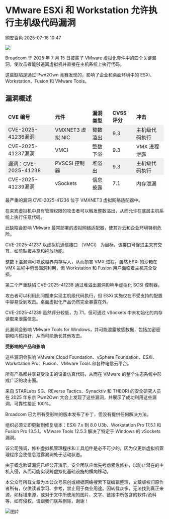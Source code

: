 #  VMware ESXi 和 Workstation 允许执行主机级代码漏洞  
 网安百色   2025-07-16 10:47  
  
![](https://mmbiz.qpic.cn/mmbiz_jpg/1QIbxKfhZo4G3rMHmSMjS6ggHv3Rr3x9yjWhVvicFBIDMUSlC4KRiatCyWOAzhYhHic4dDG1aVB7HVTmRPOkMjEcw/640?wx_fmt=jpeg&from=appmsg "")  
  
Broadcom 于 2025 年 7 月 15 日披露了 VMware 虚拟化套件中的四个关键漏洞，使攻击者能够逃离虚拟机并直接在主机系统上执行代码。  
  
这些缺陷是通过 Pwn2Own 竞赛发现的，影响了企业和桌面环境中的 ESXi、Workstation、Fusion 和 VMware Tools。  
## 漏洞概述  
  
<table><thead><tr style="box-sizing: border-box;"><td style="box-sizing: border-box;padding: 2px 8px;border: 1px solid rgba(0, 0, 0, 0);word-break: break-word;"><strong msttexthash="7326319" msthash="36" style="box-sizing: border-box;font-weight: bold;"><span leaf="">CVE 编号</span></strong></td><td style="box-sizing: border-box;padding: 2px 8px;border: 1px solid rgba(0, 0, 0, 0);word-break: break-word;"><strong msttexthash="3995329" msthash="37" style="box-sizing: border-box;font-weight: bold;"><span leaf="">元件</span></strong></td><td style="box-sizing: border-box;padding: 2px 8px;border: 1px solid rgba(0, 0, 0, 0);word-break: break-word;"><strong msttexthash="12134226" msthash="38" style="box-sizing: border-box;font-weight: bold;"><span leaf="">漏洞类型</span></strong></td><td style="box-sizing: border-box;padding: 2px 8px;border: 1px solid rgba(0, 0, 0, 0);word-break: break-word;"><strong msttexthash="8427770" msthash="39" style="box-sizing: border-box;font-weight: bold;"><span leaf="">CVSS 评分</span></strong></td><td style="box-sizing: border-box;padding: 2px 8px;border: 1px solid rgba(0, 0, 0, 0);word-break: break-word;"><strong msttexthash="4085822" msthash="40" style="box-sizing: border-box;font-weight: bold;"><span leaf="">冲击</span></strong></td></tr></thead><tbody><tr style="box-sizing: border-box;background-color: rgb(240, 240, 240);"><td style="box-sizing: border-box;padding: 2px 8px;border: 1px solid rgba(0, 0, 0, 0);word-break: break-word;"><section><span leaf="">CVE-2025-41236漏洞</span></section></td><td style="box-sizing: border-box;padding: 2px 8px;border: 1px solid rgba(0, 0, 0, 0);word-break: break-word;"><section><span leaf="">VMXNET3 虚拟 NIC</span></section></td><td style="box-sizing: border-box;padding: 2px 8px;border: 1px solid rgba(0, 0, 0, 0);word-break: break-word;"><section><span leaf="">整数溢出</span></section></td><td style="box-sizing: border-box;padding: 2px 8px;border: 1px solid rgba(0, 0, 0, 0);word-break: break-word;"><section><span leaf="">9.3</span></section></td><td style="box-sizing: border-box;padding: 2px 8px;border: 1px solid rgba(0, 0, 0, 0);word-break: break-word;"><section><span leaf="">主机级代码执行</span></section></td></tr><tr style="box-sizing: border-box;"><td style="box-sizing: border-box;padding: 2px 8px;border: 1px solid rgba(0, 0, 0, 0);word-break: break-word;"><section><span leaf="">CVE-2025-41237漏洞</span></section></td><td style="box-sizing: border-box;padding: 2px 8px;border: 1px solid rgba(0, 0, 0, 0);word-break: break-word;"><section><span leaf="">VMCI</span></section></td><td style="box-sizing: border-box;padding: 2px 8px;border: 1px solid rgba(0, 0, 0, 0);word-break: break-word;"><section><span leaf="">整数下溢</span></section></td><td style="box-sizing: border-box;padding: 2px 8px;border: 1px solid rgba(0, 0, 0, 0);word-break: break-word;"><section><span leaf="">9.3</span></section></td><td style="box-sizing: border-box;padding: 2px 8px;border: 1px solid rgba(0, 0, 0, 0);word-break: break-word;"><section><span leaf="">VMX 进程泄露</span></section></td></tr><tr style="box-sizing: border-box;background-color: rgb(240, 240, 240);"><td style="box-sizing: border-box;padding: 2px 8px;border: 1px solid rgba(0, 0, 0, 0);word-break: break-word;"><section><span leaf="">漏洞：CVE-2025-41238</span></section></td><td style="box-sizing: border-box;padding: 2px 8px;border: 1px solid rgba(0, 0, 0, 0);word-break: break-word;"><section><span leaf="">PVSCSI 控制器</span></section></td><td style="box-sizing: border-box;padding: 2px 8px;border: 1px solid rgba(0, 0, 0, 0);word-break: break-word;"><section><span leaf="">堆溢出</span></section></td><td style="box-sizing: border-box;padding: 2px 8px;border: 1px solid rgba(0, 0, 0, 0);word-break: break-word;"><section><span leaf="">9.3</span></section></td><td style="box-sizing: border-box;padding: 2px 8px;border: 1px solid rgba(0, 0, 0, 0);word-break: break-word;"><section><span leaf="">主机级代码执行</span></section></td></tr><tr style="box-sizing: border-box;"><td style="box-sizing: border-box;padding: 2px 8px;border: 1px solid rgba(0, 0, 0, 0);word-break: break-word;"><section><span leaf="">CVE-2025-41239漏洞</span></section></td><td style="box-sizing: border-box;padding: 2px 8px;border: 1px solid rgba(0, 0, 0, 0);word-break: break-word;"><section><span leaf="">vSockets</span></section></td><td style="box-sizing: border-box;padding: 2px 8px;border: 1px solid rgba(0, 0, 0, 0);word-break: break-word;"><section><span leaf="">信息披露</span></section></td><td style="box-sizing: border-box;padding: 2px 8px;border: 1px solid rgba(0, 0, 0, 0);word-break: break-word;"><section><span leaf="">7.1</span></section></td><td style="box-sizing: border-box;padding: 2px 8px;border: 1px solid rgba(0, 0, 0, 0);word-break: break-word;"><section><span leaf="">内存泄漏</span></section></td></tr></tbody></table>  
最严重的漏洞 CVE-2025-41236 位于 VMXNET3 虚拟网络适配器中。  
  
在来宾虚拟机中具有管理权限的攻击者可以触发整数溢出，从而允许在底层主机系统上执行任意代码。  
  
此缺陷会影响 VMware 最常部署的虚拟网络适配器，使其对云和企业环境特别危险。  
  
CVE-2025-41237 以虚拟机通信接口 （VMCI） 为目标，该接口可促进主来宾交互，如剪贴板共享和拖放功能。  
  
整数下溢漏洞可导致越界内存写入，从而损害 VMX 进程。虽然 ESXi 的沙箱在 VMX 进程中包含漏洞利用，但 Workstation 和 Fusion 用户面临着主机完全受损。  
  
第三个严重缺陷 CVE-2025-41238 通过堆溢出漏洞影响半虚拟化 SCSI 控制器。  
  
攻击者可以利用此问题来实现主机级代码执行，但 ESXi 实施仅在不受支持的配置中容易受到攻击。桌面虚拟化产品仍然完全暴露在外。  
  
CVE-2025-41239 虽然评分较低，为 7.1，但可通过 vSockets 中未初始化的内存读取来泄露信息。  
  
此漏洞会影响 VMware Tools for Windows，并可能泄露敏感数据，包括加密密钥和内核指针，从而可能助长其他攻击。  
  
**受影响的产品和影响**  
  
这些漏洞会影响 VMware Cloud Foundation、vSphere Foundation、ESXi、Workstation Pro、Fusion、VMware Tools 和各种电信云平台。  
  
所有产品都共享易受攻击的设备仿真代码，从而在 VMware 的整个生态系统中形成广泛的攻击面。  
  
来自 STARLabs SG、REverse Tactics、Synacktiv 和 THEORI 的安全研究人员在 2025 年东京 Pwn2Own 大会上发现了这些漏洞，并展示了成功利用这些漏洞，可靠性接近 100%。  
  
Broadcom 已为所有受影响的版本发布了补丁，但没有提供任何解决方法。  
  
组织必须立即更新到修复版本：ESXi 7.x 到 8.0 U3b、Workstation Pro 17.5.1 和 Fusion Pro 13.5.1。VMware Tools 12.5.3 解决了特定于 Windows 的 vSockets 漏洞。  
  
该公司强调，修补虚拟机管理程序和工具组件是必不可少的，因为仅更新虚拟机管理程序会使信息泄露漏洞处于活动状态。  
  
由于概念验证漏洞已经公开演示，安全团队应优先考虑紧急修补，以防止潜在的主机入侵，从而可能实现跨虚拟化基础设施的横向移动。  
  
本公众号所载文章为本公众号原创或根据网络搜索下载编辑整理，文章版权归原作者所有，仅供读者学习、参考，禁止用于商业用途。因转载众多，无法找到真正来源，如标错来源，或对于文中所使用的图片、文字、链接中所包含的软件/资料等，如有侵权，请跟我们联系删除，谢谢！  
  
![图片](https://mmbiz.qpic.cn/mmbiz_jpg/1QIbxKfhZo5lNbibXUkeIxDGJmD2Md5vKicbNtIkdNvibicL87FjAOqGicuxcgBuRjjolLcGDOnfhMdykXibWuH6DV1g/640?wx_fmt=other&from=appmsg&wxfrom=5&wx_lazy=1&wx_co=1&tp=webp "")  
  
